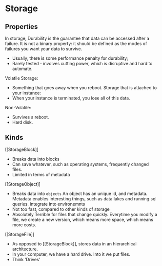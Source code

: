 # Storage

## Properties

In storage, Durability is the guarantee that data can be accessed after a failure. It is not a binary property: it should be defined as the modes of failures you want your data to survive.

* Usually, there is some performance penalty for durability;
* Rarely tested - involves cutting power, which is disruptive and hard to automate.

Volatile Storage:

* Something that goes away when you reboot. Storage that is attached to your instance:
* When your instance is terminated, you lose all of this data.

Non-Volatile:

* Survives a reboot.
* Hard disk.

## Kinds

[[StorageBlock]]

* Breaks data into blocks
* Can save whatever, such as operating systems, frequently changed files.
* Limited in terms of metadata

[[StorageObject]]

* Breaks data into `objects`
    An object has an unique id, and metadata.
    Metadata enables interesting things, such as data lakes and running sql queries.
    integrate into environemnts
* Not too fast, compared to other kinds of storage
* Absolutely Terrible for files that change quickly.
    Everytime you modify a file, we create a new version, which means more space, which means more costs.

[[StorageFile]]

* As opposed to [[StorageBlock]], stores data in an hierarchical architecture.
* In your computer, we have a hard drive. Into it we put files.
* Think 'Drives'

